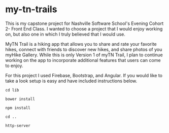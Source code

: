 # my-tn-trails

This is my capstone project for Nashville Software School's Evening Cohort 2- Front End Class.  I wanted to choose a project that I would enjoy working on, but also one in which I truly believed that I would use.

MyTN Trail is a hiking app that allows you to share and rate your favorite hikes, connect with friends to discover new hikes, and share photos of you myHike Gallery.  While this is only Version 1 of myTN Trail, I plan to continue working on the app to incorporate additional features that users can come to enjoy. 

For this project I used Firebase, Bootstrap, and Angular.  If you would like to take a look setup is easy and have included instructions below.

``cd lib``

``bower install``

``npm install``

``cd ..``

``http-server``
